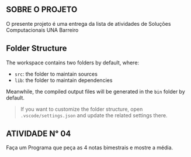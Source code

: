 ## SOBRE O PROJETO 

O presente projeto é uma entrega da lista de atividades de Soluções Computacionais UNA Barreiro 


## Folder Structure

The workspace contains two folders by default, where:

- `src`: the folder to maintain sources
- `lib`: the folder to maintain dependencies

Meanwhile, the compiled output files will be generated in the `bin` folder by default.

> If you want to customize the folder structure, open `.vscode/settings.json` and update the related settings there.

## ATIVIDADE N° 04

Faça um Programa que peça as 4 notas bimestrais e mostre a média.

